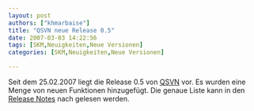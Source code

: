 ```yaml
---
layout: post
authors: ["khmarbaise"]
title: "QSVN neue Release 0.5"
date: 2007-03-03 14:22:56
tags: [SKM,Neuigkeiten,Neue Versionen]
categories: [SKM,Neuigkeiten,Neue Versionen]

---
```

Seit dem 25.02.2007 liegt die Release 0.5 von <a href="http://ar.oszine.de/projects/qsvn/"  title="QSVN">QSVN</a> vor. Es wurden eine Menge von neuen Funktionen hinzugefügt. Die genaue Liste kann in den <a href="http://ar.oszine.de/projects/qsvn/releasenotes_0.5.0.shtml"  title="Release Notes">Release Notes</a> nach gelesen werden.

